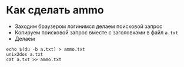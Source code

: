 # Как сделать ammo

* Заходим браузером логинимся делаем поисковой запрос
* Копируем поисковой запрос вместе с заголовками в файл `a.txt`
* Делаем

```shell
echo $(du -b a.txt) > ammo.txt
unix2dos a.txt
cat a.txt >> ammo.txt
```